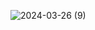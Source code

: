 ![2024-03-26 (9)](https://github.com/faFacundoAguilar/Neumorfismo/assets/124779712/71ae9f30-88e8-4983-baca-1202d792b3c2)
